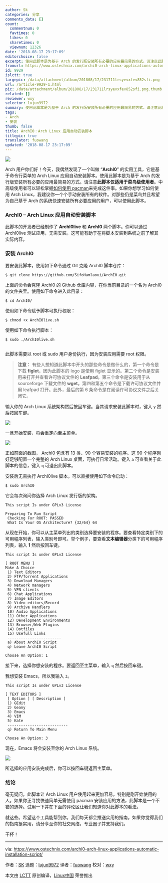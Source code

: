 ```yaml
---
author: Sk
categories: 分享
comments_data: []
count:
  commentnum: 0
  favtimes: 0
  likes: 0
  sharetimes: 0
  viewnum: 12326
date: '2018-08-17 23:17:09'
editorchoice: false
excerpt: 使用此脚本是为基于 Arch 的发行版安装所有必要的应用最简易的方式。请注意此脚本仅适用于菜鸟级使用者。
fromurl: https://www.ostechnix.com/archi0-arch-linux-applications-automatic-installation-script/
id: 9929
islctt: true
largepic: /data/attachment/album/201808/17/231711lrsyevxfev852sfi.png
url: /article-9929-1.html
pic: /data/attachment/album/201808/17/231711lrsyevxfev852sfi.png.thumb.jpg
related: []
reviewer: wxy
selector: lujun9972
summary: 使用此脚本是为基于 Arch 的发行版安装所有必要的应用最简易的方式。请注意此脚本仅适用于菜鸟级使用者。
tags:
- Arch
- 安装
thumb: false
title: ArchI0：Arch Linux 应用自动安装脚本
titlepic: true
translator: fuowang
updated: '2018-08-17 23:17:09'
---
```


![](/data/attachment/album/201808/17/231711lrsyevxfev852sfi.png)


Arch 用户你们好！今天，我偶然发现了一个叫做 “**ArchI0**” 的实用工具，它是基于命令行菜单的 Arch Linux 应用自动安装脚本。使用此脚本是为基于 Arch 的发行版安装所有必要的应用最简易的方式。请注意**此脚本仅适用于菜鸟级使用者**。中高级使用者可以轻松掌握[如何使用 pacman](http://www.ostechnix.com/getting-started-pacman/)来完成这件事。如果你想学习如何使用 Arch Linux，我建议你一个个手动安装所有的软件。对那些仍是菜鸟并且希望为自己基于 Arch 的系统快速安装所有必要应用的用户，可以使用此脚本。


### ArchI0 – Arch Linux 应用自动安装脚本


此脚本的开发者已经制作了 **ArchI0live** 和 **ArchI0** 两个脚本。你可以通过 ArchI0live 测试应用，无需安装。这可能有助于在将脚本安装到系统之前了解其实际内容。


### 安装 ArchI0


要安装此脚本，使用如下命令通过 Git 克隆 ArchI0 脚本仓库：



```
$ git clone https://github.com/SifoHamlaoui/ArchI0.git

```

上面的命令会克隆 ArchI0 的 Github 仓库内容，在你当前目录的一个名为 ArchI0 的文件夹里。使用如下命令进入此目录：



```
$ cd ArchI0/

```

使用如下命令赋予脚本可执行权限：



```
$ chmod +x ArchI0live.sh

```

使用如下命令执行脚本：



```
$ sudo ./ArchI0live.sh


```

此脚本需要以 root 或 sudo 用户身份执行，因为安装应用需要 root 权限。



> 
> **注意：** 有些人想知道此脚本中开头的那些命令是做什么的，第一个命令是下载 **figlet**，因为此脚本的 logo 是使用 figlet 显示的。第二个命令是安装用来打开并查看许可协议文件的 **Leafpad**。第三个命令是安装用于从 sourceforge 下载文件的 **wget**。第四和第五个命令是下载许可协议文件并用 leafpad 打开。此外，最后的第 6 条命令是在阅读许可协议文件之后关闭它。
> 
> 
> 


输入你的 Arch Linux 系统架构然后按回车键。当其请求安装此脚本时，键入 `y` 然后按回车键。


![](/data/attachment/album/201808/17/231713dhn6nmrm6mttmnit.png)


一旦开始安装，将会重定向至主菜单。


![](/data/attachment/album/201808/17/231714u9zg7sso7xliug92.png)


正如前面的截图， ArchI0 包含有 13 类、90 个容易安装的程序。这 90 个程序刚好足够配置一个完整的 Arch Linux 桌面，可执行日常活动。键入 `a` 可查看关于此脚本的信息，键入 `q` 可退出此脚本。


安装后无需执行 ArchI0live 脚本。可以直接使用如下命令启动：



```
$ sudo ArchI0

```

它会每次询问你选择 Arch Linux 发行版的架构。



```
This script Is under GPLv3 License

Preparing To Run Script
 Checking For ROOT: PASSED
 What Is Your OS Architecture? {32/64} 64

```

从现在开始，你可以从主菜单列出的类别选择要安装的程序。要查看特定类别下的可用程序列表，输入类别号即可。举个例子，要查看**文本编辑器**分类下的可用程序列表，输入 **1** 然后按回车键。



```
This script Is under GPLv3 License

[ R00T MENU ]
Make A Choice
 1) Text Editors
 2) FTP/Torrent Applications
 3) Download Managers
 4) Network managers
 5) VPN clients
 6) Chat Applications
 7) Image Editors
 8) Video editors/Record
 9) Archive Handlers
 10) Audio Applications
 11) Other Applications
 12) Development Environments
 13) Browser/Web Plugins
 14) Dotfiles
 15) Usefull Links
 ------------------------
 a) About ArchI0 Script
 q) Leave ArchI0 Script

Choose An Option: 1

```

接下来，选择你想安装的程序。要返回至主菜单，输入 `q` 然后按回车键。


我想安装 Emacs，所以我输入 `3`。



```
This script Is under GPLv3 License

[ TEXT EDITORS ]
 [ Option ] [ Description ]
 1) GEdit
 2) Geany
 3) Emacs
 4) VIM
 5) Kate
 ---------------------------
 q) Return To Main Menu

Choose An Option: 3

```

现在，Emacs 将会安装至你的 Arch Linux 系统。


![](/data/attachment/album/201808/17/231715domlz0v0tj5og7vz.png)


所选择的应用安装完成后，你可以按回车键返回主菜单。


### 结论


毫无疑问，此脚本让 Arch Linux 用户使用起来更加容易，特别是刚开始使用的人。如果你正寻找快速简单无需使用 pacman 安装应用的方法，此脚本是一个不错的选择。试用一下并在下面的评论区让我们知道你对此脚本的看法。


就这些。希望这个工具能帮到你。我们每天都会推送实用的指南。如果你觉得我们的指南挺实用，请分享至你的社交网络，专业圈子并支持我们。


干杯！




---


via: <https://www.ostechnix.com/archi0-arch-linux-applications-automatic-installation-script/>


作者：[SK](https://www.ostechnix.com/author/sk/) 选题：[lujun9972](https://github.com/lujun9972) 译者：[fuowang](https://github.com/fuowang) 校对：[wxy](https://github.com/wxy)


本文由 [LCTT](https://github.com/LCTT/TranslateProject) 原创编译，[Linux中国](https://linux.cn/) 荣誉推出